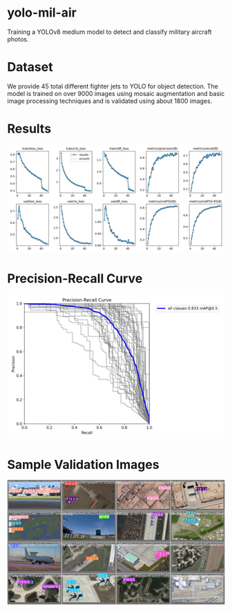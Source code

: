 # yolo-mil-air
Training a YOLOv8 medium model to detect and classify military aircraft photos. 

# Dataset
We provide 45 total different fighter jets to YOLO for object detection. The model is trained on over 9000 images using mosaic augmentation and basic image processing techniques and is validated using about 1800 images. 

# Results 
![Results](./images/results.png)

# Precision-Recall Curve
![PR Curve](./images/PR_curve.png)
# Sample Validation Images
![Validation](./images/val_batch2_pred.jpg)
